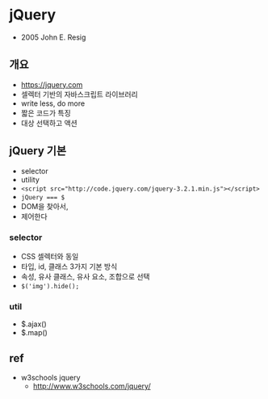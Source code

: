 # jQuery
* 2005 John E. Resig

## 개요
* https://jquery.com
* 셀렉터 기반의 자바스크립트 라이브러리
* write less, do more
* 짧은 코드가 특징
* 대상 선택하고 액션

## jQuery 기본
* selector
* utility
* `<script src="http://code.jquery.com/jquery-3.2.1.min.js"></script>`
* `jQuery === $`
* DOM을 찾아서,
* 제어한다

### selector
* CSS 셀렉터와 동일
* 타입, id, 클래스 3가지 기본 방식
* 속성, 유사 클래스, 유사 요소, 조합으로 선택
* `$('img').hide();`

### util
* $.ajax()
* $.map()

## ref
* w3schools jquery
  * http://www.w3schools.com/jquery/
